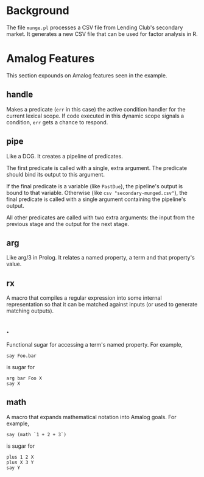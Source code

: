 # Background

The file `munge.pl` processes a CSV file from Lending Club's secondary market.  It generates a new CSV file that can be used for factor analysis in R.

# Amalog Features

This section expounds on Amalog features seen in the example.

## handle

Makes a predicate (`err` in this case) the active condition handler for the current lexical scope.  If code executed in this dynamic scope signals a condition, `err` gets a chance to respond.

## pipe

Like a DCG.  It creates a pipeline of predicates.

The first predicate is called with a single, extra argument.  The predicate should bind its output to this argument.

If the final predicate is a variable (like `PastDue`), the pipeline's output is bound to that variable.  Otherwise (like `csv "secondary-munged.csv"`), the final predicate is called with a single argument containing the pipeline's output.

All other predicates are called with two extra arguments: the input from the previous stage and the output for the next stage.

## arg

Like arg/3 in Prolog.  It relates a named property, a term and that property's value.

## rx

A macro that compiles a regular expression into some internal representation so that it can be matched against inputs (or used to generate matching outputs).

## .

Functional sugar for accessing a term's named property.  For example,

```amalog
say Foo.bar
```

is sugar for

```amalog
arg bar Foo X
say X
```

## math

A macro that expands mathematical notation into Amalog goals.  For example,

```amalog
say (math `1 + 2 + 3`)
```

is sugar for

```amalog
plus 1 2 X
plus X 3 Y
say Y
```
